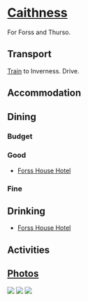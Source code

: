 # [Caithness](http://en.wikipedia.org/wiki/Caithness)

For Forss and Thurso.

## Transport

[Train](http://www.eastcoast.co.uk/) to Inverness. Drive.

## Accommodation

## Dining

### Budget

### Good

* [Forss House Hotel](http://www.forsshousehotel.co.uk/restaurant.htm)

### Fine

## Drinking

* [Forss House Hotel](http://www.forsshousehotel.co.uk/restaurant.htm)

## Activities

## [Photos](http://www.flickr.com/photos/dylane/sets/72157630403474626/)

![](http://farm9.staticflickr.com/8164/7428174892_9e3fa92114_m.jpg)
![](http://farm6.staticflickr.com/5325/7428162424_f30da7e357_m.jpg)
![](http://farm8.staticflickr.com/7128/7425797994_26e6b4f4fa_m.jpg)
